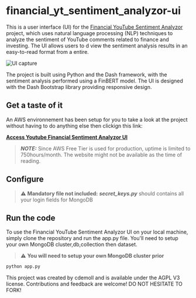 # financial_yt_sentiment_analyzor-ui
This is a user interface (UI) for the [Financial YouTube Sentiment Analyzor](https://github.com/cdemoll/financial_yt_sentiment_analyzor) project, which uses natural language processing (NLP) techniques to analyze the sentiment of YouTube comments related to finance and investing. The UI allows users to d view the sentiment analysis results in an easy-to-read format from a entire.   

![UI capture](https://i.imgur.com/qapzgfw.png) 

The project is built using Python and the Dash framework, with the sentiment analysis performed using a FinBERT model. The UI is designed with the Dash Bootstrap library providing responsive design.  

## Get a taste of it

An AWS environnement has been setup for you to take a look at the project without having to do anything else then clickign this link:  

**[Access Youtube Financial Sentiment Analyzor UI](http://13.38.250.148/)**
> **_NOTE:_**  Since AWS Free Tier is used for production, uptime is limited to 750hours/month. The website might not be available as the time of reading.

## Configure

> :warning: **Mandatory file not included:** ***secret_keys.py*** should contains all your login fields for MongoDB

## Run the code

To use the Financial YouTube Sentiment Analyzor UI on your local machine, simply clone the repository and run the app.py file. You'll need to setup your own MongoDB cluster,db,collection then dataset.

> :warning: **You will need to setup your own MongoDB cluster prior**
```bash
python app.py
```









This project was created by cdemoll and is available under the AGPL V3 license. Contributions and feedback are welcome! DO NOT HESITATE TO FORK!
